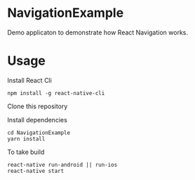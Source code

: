 # NavigationExample

Demo applicaton to demonstrate how React Navigation works.

# Usage

Install React Cli 
```
npm install -g react-native-cli
```
Clone this repository

Install dependencies
```
cd NavigationExample
yarn install
```
To take build
```
react-native run-android || run-ios
react-native start
```

